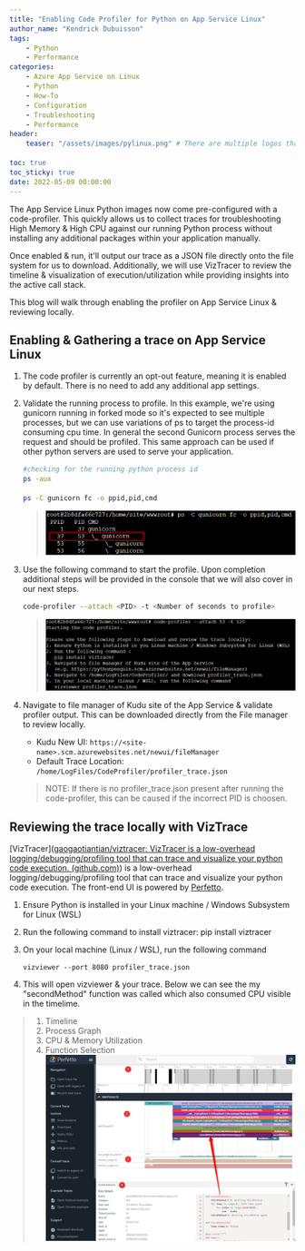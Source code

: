 ```yaml
---
title: "Enabling Code Profiler for Python on App Service Linux"
author_name: "Kendrick Dubuisson"
tags:
    - Python
    - Performance
categories:
    - Azure App Service on Linux
    - Python
    - How-To
    - Configuration
    - Troubleshooting
    - Performance
header:
    teaser: "/assets/images/pylinux.png" # There are multiple logos that can be used in "/assets/images" if you choose to add one.

toc: true
toc_sticky: true
date: 2022-05-09 00:00:00
---
```


The App Service Linux Python images now come pre-configured with a code-profiler. This quickly allows us to collect traces for troubleshooting High Memory & High CPU against our running Python process without installing any additional packages within your application manually. 

Once enabled & run, it'll output our trace as a JSON file directly onto the file system for us to download. Additionally, we will use VizTracer to review the timeline & visualization of execution/utilization while providing insights into the active call stack.

This blog will walk through enabling the profiler on App Service Linux & reviewing locally. 

## Enabling & Gathering a trace on App Service Linux

1.  The code profiler is currently an opt-out feature, meaning it is enabled by default. There is no need to add any additional app settings.

2. Validate the running process to profile. In this example, we're using gunicorn running in forked mode so it's expected to see multiple processes, but we can use variations of ps to target the process-id consuming cpu time. In general the second Gunicorn process serves the request and should be profiled. This same approach can be used if other python servers are used to serve your application.

    ```bash
    #checking for the running python process id
    ps -aux

    ps -C gunicorn fc -o ppid,pid,cmd
    ```
   >![Gunicorn Process](/media/2022/05/pythoncodeprofiler-1.png)
   
3. Use the following command to start the profile. Upon completion  additional steps will be provided in the console that we will also cover in our next steps. 

    ```bash
    code-profiler --attach <PID> -t <Number of seconds to profile>
    ```
   >![Gunicorn Process](/media/2022/05/pythoncodeprofiler-2.png)

4. Navigate to file manager of Kudu site of the App Service & validate profiler output. This can be downloaded directly from the File manager to review locally. 
    - Kudu New UI: `https://<site-name>.scm.azurewebsites.net/newui/fileManager`
    - Default Trace Location: `/home/LogFiles/CodeProfiler/profiler_trace.json`

    > NOTE: If there is no profiler_trace.json present after running the code-profiler, this can be caused if the incorrect PID is choosen.

## Reviewing the trace locally with VizTrace
[VizTracer]([gaogaotiantian/viztracer: VizTracer is a low-overhead logging/debugging/profiling tool that can trace and visualize your python code execution. (github.com)](https://github.com/gaogaotiantian/viztracer)) is a low-overhead logging/debugging/profiling tool that can trace and visualize your python code execution. The front-end UI is powered by [Perfetto](https://perfetto.dev/).

1. Ensure Python is installed in your Linux machine / Windows Subsystem for Linux (WSL)
   
2. Run the following command to install viztracer:
   pip install viztracer
3. On your local machine (Linux / WSL), run the following command 
   ```
   vizviewer --port 8080 profiler_trace.json
   ```
4. This will open vizviewer & your trace. Below we can see the my "secondMethod" function was called which also consumed CPU visible in the timelime. 
> 1. Timeline
> 2. Process Graph
> 3. CPU & Memory Utilization
> 4. Function Selection
![Gunicorn Process](/media/2022/05/pythoncodeprofiler-3.png)
